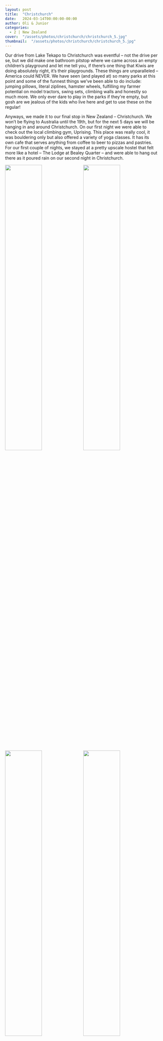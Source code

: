 ```yaml
---
layout: post
title:  "Christchurch"
date:   2024-03-14T00:00:00-00:00
author: Oli & Junior
categories:
  - 2 | New Zealand
cover:  "/assets/photos/christchurch/christchurch_5.jpg"
thumbnail:  "/assets/photos/christchurch/christchurch_5.jpg"
---
```


Our drive from Lake Tekapo to Christchurch was eventful – not the drive per se, but we did make one bathroom pitstop where we came across an empty children’s playground and let me tell you, if there’s one thing that Kiwis are doing absolutely right, it’s their playgrounds. These things are unparalleled – America could NEVER. We have seen (and played at) so many parks at this point and some of the funnest things we’ve been able to do include: jumping pillows, literal ziplines, hamster wheels, fulfilling my farmer potential on model tractors, swing sets, climbing walls and honestly so much more. We only ever dare to play in the parks if they're empty, but gosh are we jealous of the kids who live here and get to use these on the regular!

Anyways, we made it to our final stop in New Zealand – Christchurch. We won’t be flying to Australia until the 19th, but for the next 5 days we will be hanging in and around Christchurch. On our first night we were able to check out the local climbing gym, Uprising. This place was really cool, it was bouldering only but also offered a variety of yoga classes. It has its own cafe that serves anything from coffee to beer to pizzas and pastries. For our first couple of nights, we stayed at a pretty upscale hostel that felt more like a hotel – The Lodge at Bealey Quarter – and were able to hang out there as it poured rain on our second night in Christchurch. 

<div float="left">
  <img src="/oli-jr-travel/assets/photos/christchurch/christchurch_1.jpg" style="float:left; width:49%; margin-bottom:10px" />
  <img src="/oli-jr-travel/assets/photos/christchurch/christchurch_2.jpg" style="float:right; width:49%; margin-bottom:10px" />
</div>
<div float="left">
  <img src="/oli-jr-travel/assets/photos/christchurch/christchurch_3.jpg" style="float:left; width:49%; margin-bottom:10px" />
  <img src="/oli-jr-travel/assets/photos/christchurch/christchurch_4.jpg" style="float:right; width:49%; margin-bottom:10px" />
</div>
<div float="left">
  <img src="/oli-jr-travel/assets/photos/christchurch/christchurch_5.jpg" style="float:left; width:49%; margin-bottom:10px" />
  <img src="/oli-jr-travel/assets/photos/christchurch/christchurch_6.jpg" style="float:right; width:49%; margin-bottom:10px" />
</div>

<br clear="all" />

__Español__

Nuestro viaje desde el lago Tekapo a Christchurch estuvo lleno de acontecimientos; no el viaje en sí, pero hicimos una parada en el baño donde nos encontramos con un parque infantil vacío y déjenme decirles, si hay algo que los kiwis están haciendo absolutamente bien, es su parques infantiles. Estas cosas no tienen paralelo: Estados Unidos NUNCA podría hacerlo. Hemos visto (y jugado en) muchos parques hasta este momento y algunas de las cosas más divertidas que hemos podido hacer incluyen: almohadas para saltar, tirolinas literales, ruedas de hámster, desarrollar mi potencial de granjero en modelos de tractores, columpios, escalar. paredes y sinceramente mucho más. Solo nos atrevemos a jugar en los parques si están vacíos, pero ¡Dios mío, estamos celosos de los niños que viven aquí y pueden usarlos regularmente!

De todos modos, llegamos a nuestra última parada en Nueva Zelanda: Christchurch. No volaremos a Australia hasta el día 19, pero durante los próximos 5 días estaremos en Christchurch y sus alrededores. En nuestra primera noche pudimos visitar el gimnasio de escalada local, Uprising. Este lugar era realmente genial, solo hacía búlder pero también ofrecía una variedad de clases de yoga. Tiene su propia cafetería que sirve desde café hasta cerveza, pizzas y pasteles. Durante nuestro primer par de noches, nos alojamos en un albergue bastante exclusivo que se parecía más a un hotel, The Lodge at Bealey Quarter, y pudimos pasar el rato allí mientras llovía a cántaros en nuestra segunda noche en Christchurch.
